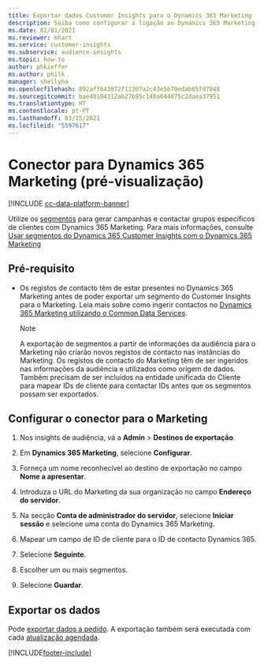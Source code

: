 ```yaml
---
title: Exportar dados Customer Insights para o Dynamics 365 Marketing
description: Saiba como configurar a ligação ao Dynamics 365 Marketing.
ms.date: 02/01/2021
ms.reviewer: mhart
ms.service: customer-insights
ms.subservice: audience-insights
ms.topic: how-to
author: phkieffer
ms.author: philk
manager: shellyha
ms.openlocfilehash: 892aff643872f11307a2c43e5670edab657d7848
ms.sourcegitcommit: bae40184312ab27b95c140a044875c2daea37951
ms.translationtype: HT
ms.contentlocale: pt-PT
ms.lasthandoff: 03/15/2021
ms.locfileid: "5597617"
---
```

# <a name="connector-for-dynamics-365-marketing-preview"></a>Conector para Dynamics 365 Marketing (pré-visualização)

[!INCLUDE [cc-data-platform-banner](../includes/cc-data-platform-banner.md)]

Utilize os [segmentos](segments.md) para gerar campanhas e contactar grupos específicos de clientes com Dynamics 365 Marketing. Para mais informações, consulte [Usar segmentos do Dynamics 365 Customer Insights com o Dynamics 365 Marketing](/dynamics365/marketing/customer-insights-segments)

## <a name="prerequisite"></a>Pré-requisito

- Os registos de contacto têm de estar presentes no Dynamics 365 Marketing antes de poder exportar um segmento do Customer Insights para o Marketing. Leia mais sobre como ingerir contactos no [Dynamics 365 Marketing utilizando o Common Data Services](connect-power-query.md).

  > [!NOTE]
  > A exportação de segmentos a partir de informações da audiência para o Marketing não criarão novos registos de contacto nas instâncias do Marketing. Os registos de contacto do Marketing têm de ser ingeridos nas informações da audiência e utilizados como origem de dados. Também precisam de ser incluídos na entidade unificada do Cliente para mapear IDs de cliente para contactar IDs antes que os segmentos possam ser exportados.

## <a name="configure-the-connector-for-marketing"></a>Configurar o conector para o Marketing

1. Nos insights de audiência, vá a **Admin** > **Destinos de exportação**.

1. Em **Dynamics 365 Marketing**, selecione **Configurar**.

1. Forneça um nome reconhecível ao destino de exportação no campo **Nome a apresentar**.

1. Introduza o URL do Marketing da sua organização no campo **Endereço do servidor**.

1. Na secção **Conta de administrador do servidor**, selecione **Iniciar sessão** e selecione uma conta do Dynamics 365 Marketing.

1. Mapear um campo de ID de cliente para o ID de contacto Dynamics 365.

1. Selecione **Seguinte**.

1. Escolher um ou mais segmentos.

1. Selecione **Guardar**.

## <a name="export-the-data"></a>Exportar os dados

Pode [exportar dados a pedido](export-destinations.md). A exportação também será executada com cada [atualização agendada](system.md#schedule-tab).


[!INCLUDE[footer-include](../includes/footer-banner.md)]